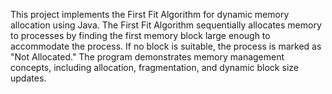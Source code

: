 This project implements the First Fit Algorithm for dynamic memory allocation using Java. The First Fit Algorithm sequentially allocates memory to processes by finding the first memory block large enough to accommodate the process. If no block is suitable, the process is marked as "Not Allocated." The program demonstrates memory management concepts, including allocation, fragmentation, and dynamic block size updates.
